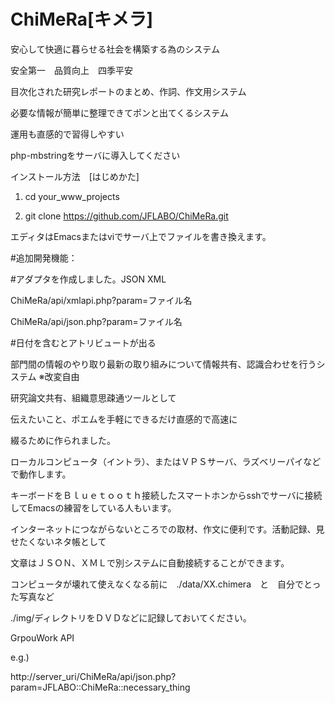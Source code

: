 # ChiMeRa[キメラ]
安心して快適に暮らせる社会を構築する為のシステム　

安全第一　品質向上　四季平安

目次化された研究レポートのまとめ、作詞、作文用システム

必要な情報が簡単に整理できてポンと出てくるシステム

運用も直感的で習得しやすい

php-mbstringをサーバに導入してください

インストール方法　[はじめかた]

1. cd your_www_projects

2. git clone https://github.com/JFLABO/ChiMeRa.git

エディタはEmacsまたはviでサーバ上でファイルを書き換えます。

#追加開発機能：

#アダプタを作成しました。JSON XML

 ChiMeRa/api/xmlapi.php?param=ファイル名

 ChiMeRa/api/json.php?param=ファイル名

#日付を含むとアトリビュートが出る


部門間の情報のやり取り最新の取り組みについて情報共有、認識合わせを行うシステム
※改変自由

研究論文共有、組織意思疎通ツールとして

伝えたいこと、ポエムを手軽にできるだけ直感的で高速に

綴るために作られました。

ローカルコンピュータ（イントラ）、またはＶＰＳサーバ、ラズベリーパイなどで動作します。

キーボードをＢｌｕｅｔｏｏｔｈ接続したスマートホンからsshでサーバに接続してEmacsの練習をしている人もいます。

インターネットにつながらないところでの取材、作文に便利です。活動記録、見せたくないネタ帳として

文章はＪＳＯＮ、ＸＭＬで別システムに自動接続することができます。

コンピュータが壊れて使えなくなる前に　./data/XX.chimera　と　自分でとった写真など 

./img/ディレクトリをＤＶＤなどに記録しておいてください。

GrpouWork API

e.g.)

  http://server_uri/ChiMeRa/api/json.php?param=JFLABO::ChiMeRa::necessary_thing
